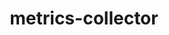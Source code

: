 ---
layout: default
title: metrics-collector
name: metrics-collector
fullname: ibm-cds-labs/metrics-collector
description: Simple Metrics Collector, captures events and saves them to a Cloudant database
watchers: 6
stars: 6
forks: 2
languages: JavaScript
giturl: https://github.com/ibm-cds-labs/metrics-collector
---